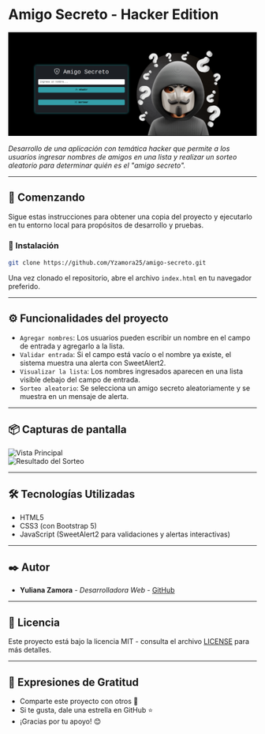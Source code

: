 # Amigo Secreto - Hacker Edition

<p align="left">
   <img src="./assets/img/portada.png">
</p>

_Desarrollo de una aplicación con temática hacker que permite a los usuarios ingresar nombres de amigos en una lista y realizar un sorteo aleatorio para determinar quién es el "amigo secreto"._

---
## 🚀 Comenzando

Sigue estas instrucciones para obtener una copia del proyecto y ejecutarlo en tu entorno local para propósitos de desarrollo y pruebas.

### 🔧 Instalación

```sh
git clone https://github.com/Yzamora25/amigo-secreto.git
```

Una vez clonado el repositorio, abre el archivo `index.html` en tu navegador preferido.

---

## ⚙️ Funcionalidades del proyecto

- `Agregar nombres`: Los usuarios pueden escribir un nombre en el campo de entrada y agregarlo a la lista.
- `Validar entrada`: Si el campo está vacío o el nombre ya existe, el sistema muestra una alerta con SweetAlert2.
- `Visualizar la lista`: Los nombres ingresados aparecen en una lista visible debajo del campo de entrada.
- `Sorteo aleatorio`: Se selecciona un amigo secreto aleatoriamente y se muestra en un mensaje de alerta.

---

## 📦 Capturas de pantalla

![Vista Principal](assets/hacker-interface.png)  
![Resultado del Sorteo](assets/result-sorteo.png)  

---

## 🛠️ Tecnologías Utilizadas

- HTML5
- CSS3 (con Bootstrap 5)
- JavaScript (SweetAlert2 para validaciones y alertas interactivas)

---

## ✒️ Autor

* **Yuliana Zamora** - *Desarrolladora Web* - [GitHub](https://github.com/Yzamora25)

---

## 📜 Licencia  
Este proyecto está bajo la licencia MIT - consulta el archivo [LICENSE](LICENSE) para más detalles.

---

## 🎁 Expresiones de Gratitud

* Comparte este proyecto con otros 📢
* Si te gusta, dale una estrella en GitHub ⭐
* ¡Gracias por tu apoyo! 😊

